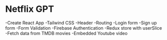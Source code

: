 # Netflix GPT

-Create React App
-Tailwind CSS
-Header
-Routing
-Login form
-Sign up form
-Form Validation
-Firebase Authentication
-Redux store with userSlice
-Fetch data from TMDB movies
-Embedded Youtube video
